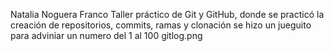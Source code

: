 Natalia Noguera Franco
Taller práctico de Git y GitHub, donde se practicó la creación de repositorios, commits, ramas y clonación se hizo un jueguito para adviniar un numero del 1 al 100
gitlog.png

